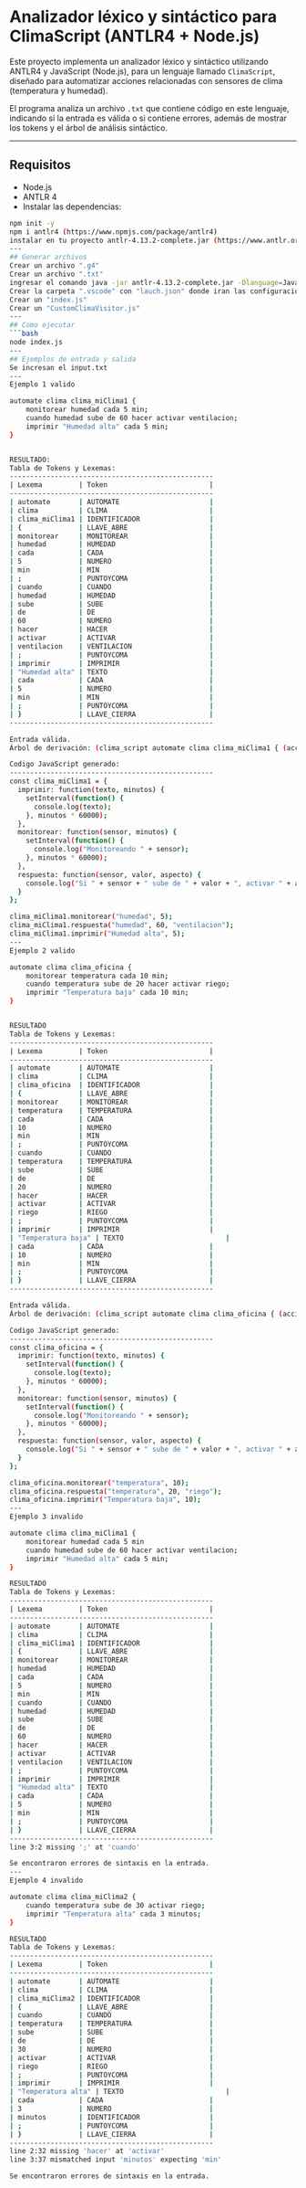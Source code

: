 # Analizador léxico y sintáctico para ClimaScript (ANTLR4 + Node.js)

Este proyecto implementa un analizador léxico y sintáctico utilizando ANTLR4 y JavaScript (Node.js), para un lenguaje llamado `ClimaScript`, diseñado para automatizar acciones relacionadas con sensores de clima (temperatura y humedad).

El programa analiza un archivo `.txt` que contiene código en este lenguaje, indicando si la entrada es válida o si contiene errores, además de mostrar los tokens y el árbol de análisis sintáctico.

---

## Requisitos

- Node.js
- ANTLR 4
- Instalar las dependencias:

```bash
npm init -y
npm i antlr4 (https://www.npmjs.com/package/antlr4)
instalar en tu proyecto antlr-4.13.2-complete.jar (https://www.antlr.org/)
---
## Generar archivos
Crear un archivo ".g4"
Crear un archivo ".txt"
ingresar el comando java -jar antlr-4.13.2-complete.jar -Dlanguage=JavaScript  -visitor Clima.g4 para generar en javaScript
Crear la carpeta ".vscode" con "lauch.json" donde iran las configuraciones con antlr4
Crear un "index.js"
Crear un "CustomClimaVisitor.js"
---
## Como ejecutar
```bash
node index.js
---
## Ejemplos de entrada y salida
Se incresan el input.txt
---
Ejemplo 1 valido 

automate clima clima_miClima1 {
    monitorear humedad cada 5 min;
    cuando humedad sube de 60 hacer activar ventilacion;
    imprimir "Humedad alta" cada 5 min;
}


RESULTADO:
Tabla de Tokens y Lexemas:
--------------------------------------------------
| Lexema         | Token                         |
--------------------------------------------------
| automate       | AUTOMATE                      |
| clima          | CLIMA                         |
| clima_miClima1 | IDENTIFICADOR                 |
| {              | LLAVE_ABRE                    |
| monitorear     | MONITOREAR                    |
| humedad        | HUMEDAD                       |
| cada           | CADA                          |
| 5              | NUMERO                        |
| min            | MIN                           |
| ;              | PUNTOYCOMA                    |
| cuando         | CUANDO                        |
| humedad        | HUMEDAD                       |
| sube           | SUBE                          |
| de             | DE                            |
| 60             | NUMERO                        |
| hacer          | HACER                         |
| activar        | ACTIVAR                       |
| ventilacion    | VENTILACION                   |
| ;              | PUNTOYCOMA                    |
| imprimir       | IMPRIMIR                      |
| "Humedad alta" | TEXTO                         |
| cada           | CADA                          |
| 5              | NUMERO                        |
| min            | MIN                           |
| ;              | PUNTOYCOMA                    |
| }              | LLAVE_CIERRA                  |
--------------------------------------------------

Entrada válida.
Árbol de derivación: (clima_script automate clima clima_miClima1 { (accion (monitoreo monitorear (sensor_clima humedad) cada 5 min ;)) (accion (respuesta cuando (sensor_clima humedad) sube de 60 hacer activar (aspecto ventilacion) ;)) (accion (imprimir imprimir "Humedad alta" cada 5 min ;)) })

Codigo JavaScript generado:
--------------------------------------------------
const clima_miClima1 = {
  imprimir: function(texto, minutos) {
    setInterval(function() {
      console.log(texto);
    }, minutos * 60000);
  },
  monitorear: function(sensor, minutos) {
    setInterval(function() {
      console.log("Monitoreando " + sensor);
    }, minutos * 60000);
  },
  respuesta: function(sensor, valor, aspecto) {
    console.log("Si " + sensor + " sube de " + valor + ", activar " + aspecto);
  }
};

clima_miClima1.monitorear("humedad", 5);
clima_miClima1.respuesta("humedad", 60, "ventilacion");
clima_miClima1.imprimir("Humedad alta", 5);
---
Ejemplo 2 valido

automate clima clima_oficina {
    monitorear temperatura cada 10 min;
    cuando temperatura sube de 20 hacer activar riego;
    imprimir "Temperatura baja" cada 10 min;
}


RESULTADO
Tabla de Tokens y Lexemas:
--------------------------------------------------
| Lexema         | Token                         |
--------------------------------------------------
| automate       | AUTOMATE                      |
| clima          | CLIMA                         |
| clima_oficina  | IDENTIFICADOR                 |
| {              | LLAVE_ABRE                    |
| monitorear     | MONITOREAR                    |
| temperatura    | TEMPERATURA                   |
| cada           | CADA                          |
| 10             | NUMERO                        |
| min            | MIN                           |
| ;              | PUNTOYCOMA                    |
| cuando         | CUANDO                        |
| temperatura    | TEMPERATURA                   |
| sube           | SUBE                          |
| de             | DE                            |
| 20             | NUMERO                        |
| hacer          | HACER                         |
| activar        | ACTIVAR                       |
| riego          | RIEGO                         |
| ;              | PUNTOYCOMA                    |
| imprimir       | IMPRIMIR                      |
| "Temperatura baja" | TEXTO                         |
| cada           | CADA                          |
| 10             | NUMERO                        |
| min            | MIN                           |
| ;              | PUNTOYCOMA                    |
| }              | LLAVE_CIERRA                  |
--------------------------------------------------

Entrada válida.
Árbol de derivación: (clima_script automate clima clima_oficina { (accion (monitoreo monitorear (sensor_clima temperatura) cada 10 min ;)) (accion (respuesta cuando (sensor_clima temperatura) sube de 20 hacer activar (aspecto riego) ;)) (accion (imprimir imprimir "Temperatura baja" cada 10 min ;)) })

Codigo JavaScript generado:
--------------------------------------------------
const clima_oficina = {
  imprimir: function(texto, minutos) {
    setInterval(function() {
      console.log(texto);
    }, minutos * 60000);
  },
  monitorear: function(sensor, minutos) {
    setInterval(function() {
      console.log("Monitoreando " + sensor);
    }, minutos * 60000);
  },
  respuesta: function(sensor, valor, aspecto) {
    console.log("Si " + sensor + " sube de " + valor + ", activar " + aspecto);
  }
};

clima_oficina.monitorear("temperatura", 10);
clima_oficina.respuesta("temperatura", 20, "riego");
clima_oficina.imprimir("Temperatura baja", 10);
---
Ejemplo 3 invalido

automate clima clima_miClima1 {
    monitorear humedad cada 5 min
    cuando humedad sube de 60 hacer activar ventilacion;
    imprimir "Humedad alta" cada 5 min;
}

RESULTADO
Tabla de Tokens y Lexemas:
--------------------------------------------------
| Lexema         | Token                         |
--------------------------------------------------
| automate       | AUTOMATE                      |
| clima          | CLIMA                         |
| clima_miClima1 | IDENTIFICADOR                 |
| {              | LLAVE_ABRE                    |
| monitorear     | MONITOREAR                    |
| humedad        | HUMEDAD                       |
| cada           | CADA                          |
| 5              | NUMERO                        |
| min            | MIN                           |
| cuando         | CUANDO                        |
| humedad        | HUMEDAD                       |
| sube           | SUBE                          |
| de             | DE                            |
| 60             | NUMERO                        |
| hacer          | HACER                         |
| activar        | ACTIVAR                       |
| ventilacion    | VENTILACION                   |
| ;              | PUNTOYCOMA                    |
| imprimir       | IMPRIMIR                      |
| "Humedad alta" | TEXTO                         |
| cada           | CADA                          |
| 5              | NUMERO                        |
| min            | MIN                           |
| ;              | PUNTOYCOMA                    |
| }              | LLAVE_CIERRA                  |
--------------------------------------------------
line 3:2 missing ';' at 'cuando'

Se encontraron errores de sintaxis en la entrada.
---
Ejemplo 4 invalido

automate clima clima_miClima2 {
    cuando temperatura sube de 30 activar riego;
    imprimir "Temperatura alta" cada 3 minutos;
}

RESULTADO
Tabla de Tokens y Lexemas:
--------------------------------------------------
| Lexema         | Token                         |
--------------------------------------------------
| automate       | AUTOMATE                      |
| clima          | CLIMA                         |
| clima_miClima2 | IDENTIFICADOR                 |
| {              | LLAVE_ABRE                    |
| cuando         | CUANDO                        |
| temperatura    | TEMPERATURA                   |
| sube           | SUBE                          |
| de             | DE                            |
| 30             | NUMERO                        |
| activar        | ACTIVAR                       |
| riego          | RIEGO                         |
| ;              | PUNTOYCOMA                    |
| imprimir       | IMPRIMIR                      |
| "Temperatura alta" | TEXTO                         |
| cada           | CADA                          |
| 3              | NUMERO                        |
| minutos        | IDENTIFICADOR                 |
| ;              | PUNTOYCOMA                    |
| }              | LLAVE_CIERRA                  |
--------------------------------------------------
line 2:32 missing 'hacer' at 'activar'
line 3:37 mismatched input 'minutos' expecting 'min'

Se encontraron errores de sintaxis en la entrada.
